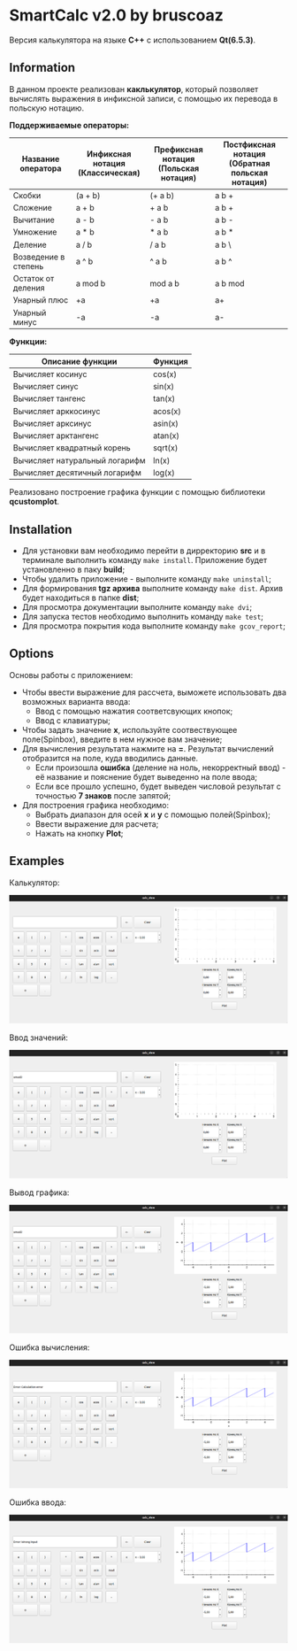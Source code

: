 # SmartCalc v2.0 by bruscoaz <!-- omit in toc -->
Версия калькулятора на языке __C++__ с использованием __Qt(6.5.3)__.

## Information

В данном проекте реализован **каклькулятор**, который позволяет вычислять выражения в инфиксной записи, с помощью их перевода в польскую нотацию.

**Поддерживаемые операторы:**

| Название оператора   | Инфиксная нотация <br /> (Классическая) | Префиксная нотация <br /> (Польская нотация) | Постфиксная нотация <br /> (Обратная польская нотация) |
| -------------------- | --------------------------------------- | -------------------------------------------- | ------------------------------------------------------ |
| Скобки               | (a + b)                                 | (+ a b)                                      | a b +                                                  |
| Сложение             | a + b                                   | + a b                                        | a b +                                                  |
| Вычитание            | a - b                                   | - a b                                        | a b -                                                  |
| Умножение            | a * b                                   | * a b                                        | a b *                                                  |
| Деление              | a / b                                   | / a b                                        | a b \                                                  |
| Возведение в степень | a ^ b                                   | ^ a b                                        | a b ^                                                  |
| Остаток от деления   | a mod b                                 | mod a b                                      | a b mod                                                |
| Унарный плюс         | +a                                      | +a                                           | a+                                                     |
| Унарный минус        | -a                                      | -a                                           | a-                                                     |

**Функции:**  

| Описание функции               | Функция |
| ------------------------------ | ------- |
| Вычисляет косинус              | cos(x)  |
| Вычисляет синус                | sin(x)  |
| Вычисляет тангенс              | tan(x)  |
| Вычисляет арккосинус           | acos(x) |
| Вычисляет арксинус             | asin(x) |
| Вычисляет арктангенс           | atan(x) |
| Вычисляет квадратный корень    | sqrt(x) |
| Вычисляет натуральный логарифм | ln(x)   |
| Вычисляет десятичный логарифм  | log(x)  |


Реализовано построение графика функции с помощью библиотеки __qcustomplot__.

## Installation
- Для установки вам необходимо перейти в дирректорию __src__ и в терминале выполнить команду `make install`. Приложение будет установленно в паку __build__;
- Чтобы удалить приложение - выполните команду `make uninstall`;
- Для формирования __tgz архива__  выполните команду `make dist`. Архив будет находиться в папке __dist__;
- Для просмотра документации выполните команду `make dvi`; 
- Для запуска тестов необходимо выполнить команду `make test`;
- Для просмотра покрытия кода выполните команду `make gcov_report`;

## Options
Основы работы с приложением:
- Чтобы ввести выражение для рассчета, выможете использовать два возможных варианта ввода:
  - Ввод с помощью нажатия соответсвующих кнопок;
  - Ввод с клавиатуры;
- Чтобы задать значение __x__, используйте соотвествующее поле(Spinbox), введите в нем нужное вам значение;
- Для вычисления результата нажмите на __=__. Результат вычислений отобразится на поле, куда вводились данные.
  - Если произошла __ошибка__ (деление на ноль, некорректный ввод) - её название и пояснение будет выведенно на поле ввода;
  - Если все прошло успешно, будет выведен числовой результат с точностью __7 знаков__ после запятой;
- Для построения графика необходимо:
  - Выбрать диапазон для осей __x__ и __y__ с помощью полей(Spinbox);
  - Ввести выражение для расчета;
  - Нажать на кнопку __Plot__;

## Examples
Калькулятор:

![](../misc/images/calc_1.png)

Ввод значений:

![](../misc/images/calc_2_vvod_znach.png)

Вывод графика:

![](../misc/images/calc_graph.png)

Ошибка вычисления:

![](../misc/images/calc_error_calculation.png)

Ошибка ввода:

![](../misc/images/calc_wrong_input.png)